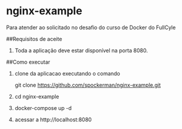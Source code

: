 # nginx-example
Para atender ao solicitado no desafio do curso de Docker do FullCyle

##Requisitos de aceite
1. Toda a aplicação deve estar disponível na porta 8080.

##Como executar
1. clone da aplicacao executando o comando

   git clone https://github.com/spockerman/nginx-example.git
3. cd nginx-example
4. docker-compose up -d
5. acessar a http://localhost:8080
